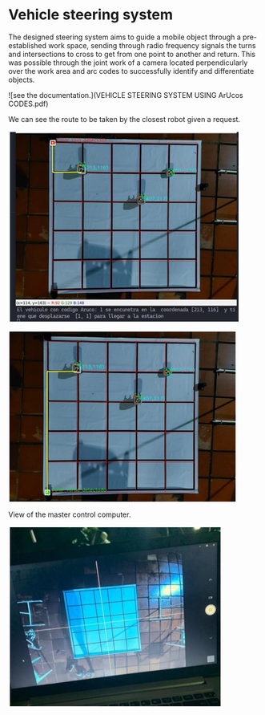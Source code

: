 # Vehicle steering system

The designed steering system aims to guide a mobile object through a pre-established work space, sending through radio frequency signals the turns and intersections to cross to get from one point to another and return. This was possible through the joint work of a camera located perpendicularly over the work area and arc codes to successfully identify and differentiate objects.

![see the documentation.](VEHICLE STEERING SYSTEM USING ArUcos CODES.pdf)

We can see the route to be taken by the closest robot given a request.

![Image 1](Img/Resultados2.png)

![Image 2](Img/Resultados.png)

View of the master control computer.

!["as"](Img/Resultados3.png)

